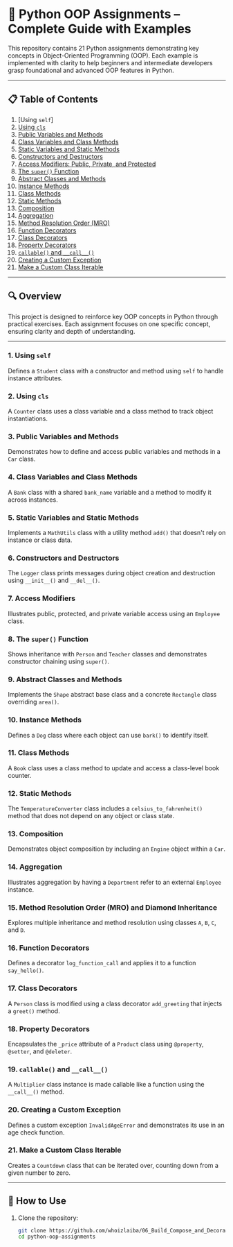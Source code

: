 # 🐍 Python OOP Assignments – Complete Guide with Examples

This repository contains 21 Python assignments demonstrating key concepts in Object-Oriented Programming (OOP). Each example is implemented with clarity to help beginners and intermediate developers grasp foundational and advanced OOP features in Python.

---

## 📋 Table of Contents

1. [Using `self`]
2. [Using `cls`](#2-using-cls)
3. [Public Variables and Methods](#3-public-variables-and-methods)
4. [Class Variables and Class Methods](#4-class-variables-and-class-methods)
5. [Static Variables and Static Methods](#5-static-variables-and-static-methods)
6. [Constructors and Destructors](#6-constructors-and-destructors)
7. [Access Modifiers: Public, Private, and Protected](#7-access-modifiers-public-private-and-protected)
8. [The `super()` Function](#8-the-super-function)
9. [Abstract Classes and Methods](#9-abstract-classes-and-methods)
10. [Instance Methods](#10-instance-methods)
11. [Class Methods](#11-class-methods)
12. [Static Methods](#12-static-methods)
13. [Composition](#13-composition)
14. [Aggregation](#14-aggregation)
15. [Method Resolution Order (MRO)](#15-method-resolution-order-mro-and-diamond-inheritance)
16. [Function Decorators](#16-function-decorators)
17. [Class Decorators](#17-class-decorators)
18. [Property Decorators](#18-property-decorators-property-setter-and-deleter)
19. [`callable()` and `__call__()`](#19-callable-and-__call__)
20. [Creating a Custom Exception](#20-creating-a-custom-exception)
21. [Make a Custom Class Iterable](#21-make-a-custom-class-iterable)

---

## 🔍 Overview

This project is designed to reinforce key OOP concepts in Python through practical exercises. Each assignment focuses on one specific concept, ensuring clarity and depth of understanding.

---

### 1. **Using `self`**
Defines a `Student` class with a constructor and method using `self` to handle instance attributes.

### 2. **Using `cls`**
A `Counter` class uses a class variable and a class method to track object instantiations.

### 3. **Public Variables and Methods**
Demonstrates how to define and access public variables and methods in a `Car` class.

### 4. **Class Variables and Class Methods**
A `Bank` class with a shared `bank_name` variable and a method to modify it across instances.

### 5. **Static Variables and Static Methods**
Implements a `MathUtils` class with a utility method `add()` that doesn't rely on instance or class data.

### 6. **Constructors and Destructors**
The `Logger` class prints messages during object creation and destruction using `__init__()` and `__del__()`.

### 7. **Access Modifiers**
Illustrates public, protected, and private variable access using an `Employee` class.

### 8. **The `super()` Function**
Shows inheritance with `Person` and `Teacher` classes and demonstrates constructor chaining using `super()`.

### 9. **Abstract Classes and Methods**
Implements the `Shape` abstract base class and a concrete `Rectangle` class overriding `area()`.

### 10. **Instance Methods**
Defines a `Dog` class where each object can use `bark()` to identify itself.

### 11. **Class Methods**
A `Book` class uses a class method to update and access a class-level book counter.

### 12. **Static Methods**
The `TemperatureConverter` class includes a `celsius_to_fahrenheit()` method that does not depend on any object or class state.

### 13. **Composition**
Demonstrates object composition by including an `Engine` object within a `Car`.

### 14. **Aggregation**
Illustrates aggregation by having a `Department` refer to an external `Employee` instance.

### 15. **Method Resolution Order (MRO) and Diamond Inheritance**
Explores multiple inheritance and method resolution using classes `A`, `B`, `C`, and `D`.

### 16. **Function Decorators**
Defines a decorator `log_function_call` and applies it to a function `say_hello()`.

### 17. **Class Decorators**
A `Person` class is modified using a class decorator `add_greeting` that injects a `greet()` method.

### 18. **Property Decorators**
Encapsulates the `_price` attribute of a `Product` class using `@property`, `@setter`, and `@deleter`.

### 19. **`callable()` and `__call__()`**
A `Multiplier` class instance is made callable like a function using the `__call__()` method.

### 20. **Creating a Custom Exception**
Defines a custom exception `InvalidAgeError` and demonstrates its use in an age check function.

### 21. **Make a Custom Class Iterable**
Creates a `Countdown` class that can be iterated over, counting down from a given number to zero.

---

## 🚀 How to Use

1. Clone the repository:
   ```bash
   git clone https://github.com/whoizlaiba/06_Build_Compose_and_Decorate_A_Complete_Traditional_OOP_Practice_Series.git
   cd python-oop-assignments

